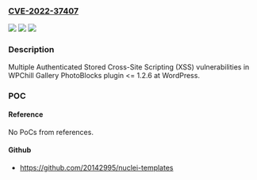 ### [CVE-2022-37407](https://cve.mitre.org/cgi-bin/cvename.cgi?name=CVE-2022-37407)
![](https://img.shields.io/static/v1?label=Product&message=Gallery%20PhotoBlocks%20(WordPress%20plugin)&color=blue)
![](https://img.shields.io/static/v1?label=Version&message=%3C%3D%201.2.6%3C%3D%201.2.6%20&color=brighgreen)
![](https://img.shields.io/static/v1?label=Vulnerability&message=CWE-79%20Cross-site%20Scripting%20(XSS)&color=brighgreen)

### Description

Multiple Authenticated Stored Cross-Site Scripting (XSS) vulnerabilities in WPChill Gallery PhotoBlocks plugin <= 1.2.6 at WordPress.

### POC

#### Reference
No PoCs from references.

#### Github
- https://github.com/20142995/nuclei-templates

